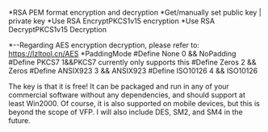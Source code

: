 *RSA PEM format encryption and decryption
*Get/manually set public key | private key
*Use RSA EncryptPKCS1v15 encryption
*Use RSA DecryptPKCS1v15 Decryption

*--Regarding AES encryption decryption, please refer to: https://lzltool.cn/AES
*PaddingMode
#Define None 0 && NoPadding
#Define PKCS7 1&&PKCS7 currently only supports this
#Define Zeros 2 && Zeros
#Define ANSIX923 3 && ANSIX923
#Define ISO10126 4 && ISO10126


The key is that it is free! It can be packaged and run in any of your commercial software without any dependencies, and should support at least Win2000. Of course, it is also supported on mobile devices, but this is beyond the scope of VFP. I will also include DES, SM2, and SM4 in the future.
